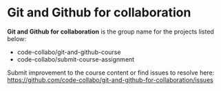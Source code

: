 # Git and Github for collaboration
**Git and Github for collaboration** is the group name for the projects listed below: 
- code-collabo/git-and-github-course
- code-collabo/submit-course-assignment

Submit improvement to the course content or find issues to resolve here: https://github.com/code-collabo/git-and-github-for-collaboration/issues

